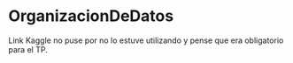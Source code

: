 # OrganizacionDeDatos
Link Kaggle no puse por no lo estuve utilizando y pense que era obligatorio para el TP.
